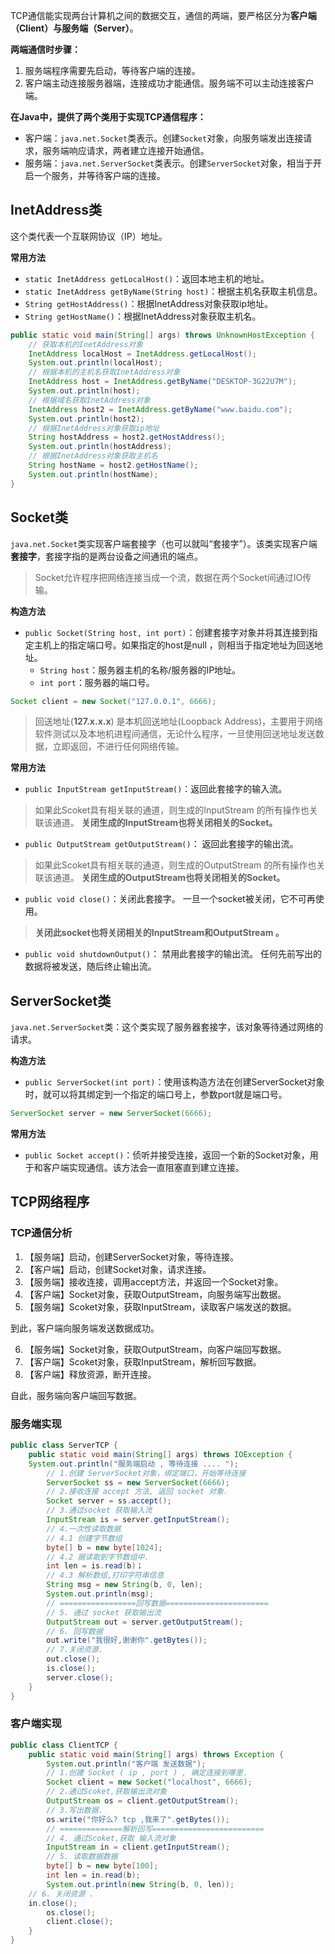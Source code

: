

TCP通信能实现两台计算机之间的数据交互，通信的两端，要严格区分为**客户端（Client）**与**服务端（Server）**。



**两端通信时步骤：**

1. 服务端程序需要先启动，等待客户端的连接。
2. 客户端主动连接服务器端，连接成功才能通信。服务端不可以主动连接客户端。



**在Java中，提供了两个类用于实现TCP通信程序：**

* 客户端：`java.net.Socket`类表示。创建`Socket`对象，向服务端发出连接请求，服务端响应请求，两者建立连接开始通信。
* 服务端：`java.net.ServerSocket`类表示。创建`ServerSocket`对象，相当于开启一个服务，并等待客户端的连接。



## InetAddress类

这个类代表一个互联网协议（IP）地址。 

**常用方法**

* `static InetAddress getLocalHost()`：返回本地主机的地址。
* `static InetAddress getByName(String host)`：根据主机名获取主机信息。
* `String getHostAddress()`：根据InetAddress对象获取ip地址。
* `String getHostName()`：根据InetAddress对象获取主机名。

```java
public static void main(String[] args) throws UnknownHostException {
    // 获取本机的InetAddress对象
    InetAddress localHost = InetAddress.getLocalHost();
    System.out.println(localHost);
    // 根据本机的主机名获取InetAddress对象
    InetAddress host = InetAddress.getByName("DESKTOP-3G22U7M");
    System.out.println(host);
    // 根据域名获取InetAddress对象
    InetAddress host2 = InetAddress.getByName("www.baidu.com");
    System.out.println(host2);
    // 根据InetAddress对象获取ip地址
    String hostAddress = host2.getHostAddress();
    System.out.println(hostAddress);
    // 根据InetAddress对象获取主机名
    String hostName = host2.getHostName();
    System.out.println(hostName);
}
```




## Socket类

`java.net.Socket`类实现客户端套接字（也可以就叫“套接字”）。该类实现客户端**套接字**，套接字指的是两台设备之间通讯的端点。

> Socket允许程序把网络连接当成一个流，数据在两个Socket间通过IO传输。


**构造方法**

* `public Socket(String host, int port)`：创建套接字对象并将其连接到指定主机上的指定端口号。如果指定的host是null ，则相当于指定地址为回送地址。
  * `String host`：服务器主机的名称/服务器的IP地址。
  * `int port`：服务器的端口号。



```java
Socket client = new Socket("127.0.0.1", 6666);
```


> 回送地址(**127.x.x.x**) 是本机回送地址(Loopback Address)，主要用于网络软件测试以及本地机进程间通信，无论什么程序，一旦使用回送地址发送数据，立即返回，不进行任何网络传输。



**常用方法**

* `public InputStream getInputStream()`：返回此套接字的输入流。

> 如果此Scoket具有相关联的通道，则生成的InputStream 的所有操作也关联该通道。
> **关闭生成的InputStream也将关闭相关的Socket。**


* `public OutputStream getOutputStream()`： 返回此套接字的输出流。

> 如果此Scoket具有相关联的通道，则生成的OutputStream 的所有操作也关联该通道。
> **关闭生成的OutputStream也将关闭相关的Socket。**


* `public void close()`：关闭此套接字。
  一旦一个socket被关闭，它不可再使用。

> **关闭此socket也将关闭相关的InputStream和OutputStream 。**

* `public void shutdownOutput()`： 禁用此套接字的输出流。 
  任何先前写出的数据将被发送，随后终止输出流。


## ServerSocket类

`java.net.ServerSocket`类：这个类实现了服务器套接字，该对象等待通过网络的请求。

**构造方法**

* `public ServerSocket(int port)`：使用该构造方法在创建ServerSocket对象时，就可以将其绑定到一个指定的端口号上，参数port就是端口号。

```java
ServerSocket server = new ServerSocket(6666);
```

**常用方法**

* `public Socket accept()`：侦听并接受连接，返回一个新的Socket对象，用于和客户端实现通信。该方法会一直阻塞直到建立连接。



## TCP网络程序

### TCP通信分析

1. 【服务端】启动，创建ServerSocket对象，等待连接。
2. 【客户端】启动，创建Socket对象，请求连接。
3. 【服务端】接收连接，调用accept方法，并返回一个Socket对象。
4. 【客户端】Socket对象，获取OutputStream，向服务端写出数据。
5. 【服务端】Scoket对象，获取InputStream，读取客户端发送的数据。

到此，客户端向服务端发送数据成功。

6. 【服务端】Socket对象，获取OutputStream，向客户端回写数据。
7. 【客户端】Scoket对象，获取InputStream，解析回写数据。
8. 【客户端】释放资源，断开连接。

自此，服务端向客户端回写数据。



### 服务端实现

```java
public class ServerTCP {
    public static void main(String[] args) throws IOException {
	System.out.println("服务端启动 , 等待连接 .... ");
        // 1.创建 ServerSocket对象，绑定端口，开始等待连接
        ServerSocket ss = new ServerSocket(6666);
        // 2.接收连接 accept 方法, 返回 socket 对象.
        Socket server = ss.accept();
        // 3.通过socket 获取输入流
        InputStream is = server.getInputStream();
        // 4.一次性读取数据
        // 4.1 创建字节数组
        byte[] b = new byte[1024];
        // 4.2 据读取到字节数组中.
        int len = is.read(b)；
        // 4.3 解析数组,打印字符串信息
        String msg = new String(b, 0, len);
        System.out.println(msg);
        // =================回写数据=======================
        // 5. 通过 socket 获取输出流
        OutputStream out = server.getOutputStream();
        // 6. 回写数据
        out.write("我很好,谢谢你".getBytes());
        // 7.关闭资源.
        out.close();
        is.close();
        server.close();
    }
}
```


### 客户端实现

```java
public class ClientTCP {
    public static void main(String[] args) throws Exception {
        System.out.println("客户端 发送数据");
        // 1.创建 Socket ( ip , port ) , 确定连接到哪里.
        Socket client = new Socket("localhost", 6666);
        // 2.通过Scoket,获取输出流对象 
        OutputStream os = client.getOutputStream();
        // 3.写出数据.
        os.write("你好么? tcp ,我来了".getBytes());
        // ==============解析回写=========================
        // 4. 通过Scoket,获取 输入流对象
        InputStream in = client.getInputStream();
        // 5. 读取数据数据
        byte[] b = new byte[100];
        int len = in.read(b);
        System.out.println(new String(b, 0, len));
	// 6. 关闭资源 .
   	in.close();
        os.close();
        client.close();
    }
}
```